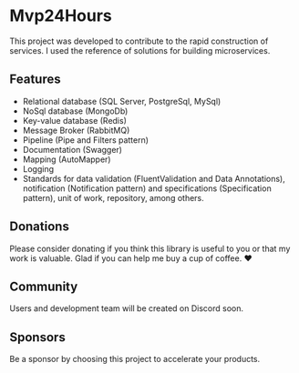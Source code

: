 # Mvp24Hours
This project was developed to contribute to the rapid construction of services. I used the reference of solutions for building microservices.

## Features
* Relational database (SQL Server, PostgreSql, MySql)
* NoSql database (MongoDb)
* Key-value database (Redis)
* Message Broker (RabbitMQ)
* Pipeline (Pipe and Filters pattern)
* Documentation (Swagger)
* Mapping (AutoMapper)
* Logging
* Standards for data validation (FluentValidation and Data Annotations), notification (Notification pattern) and specifications (Specification pattern), unit of work, repository, among others.

## Donations
Please consider donating if you think this library is useful to you or that my work is valuable. Glad if you can help me buy a cup of coffee. :heart:

## Community
Users and development team will be created on Discord soon.

## Sponsors
Be a sponsor by choosing this project to accelerate your products.